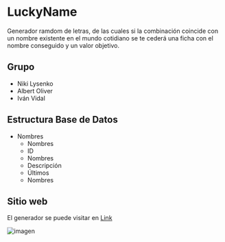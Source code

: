 # LuckyName
Generador ramdom de letras, de las cuales si la combinación coincide con un nombre existente en el mundo cotidiano se te cederá una ficha con el nombre conseguido y un valor objetivo.

## Grupo

- Niki Lysenko
- Albert Oliver
- Iván Vidal

## Estructura Base de Datos

- Nombres
  - Nombres
   - ID
   - Nombres
   - Descripción 
  - Últimos
   - Nombres
## Sitio web
El generador se puede visitar en
[Link](http://luckyname.fun "LuckyName")

![imagen](https://user-images.githubusercontent.com/57540163/110508820-b796dd00-8101-11eb-853d-a7404fc2cd92.png)
